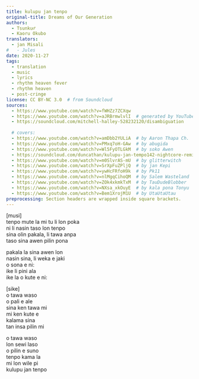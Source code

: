 ```yaml
---
title: kulupu jan tenpo
original-title: Dreams of Our Generation
authors:
  - Tsunku♂
  - Kaoru Okubo
translators:
  - jan Misali
#   - Jules
date: 2020-11-27
tags:
  - translation
  - music
  - lyrics
  - rhythm heaven fever
  - rhythm heaven
  - post-cringe
license: CC BY-NC 3.0  # from Soundcloud
sources:
  - https://www.youtube.com/watch?v=fWHZz7ZCXqw
  - https://www.youtube.com/watch?v=aJRBrmwlvlI  # generated by YouTube
  - https://soundcloud.com/mitchell-halley-528232120/disambiguation
  
  # covers:
  - https://www.youtube.com/watch?v=amDbb2YULiA  # by Aaron Thapa Ch.
  - https://www.youtube.com/watch?v=PMxq7oH-GAw  # by abugida
  - https://www.youtube.com/watch?v=Wl5FyOTLGkM  # by soko Awen
  - https://soundcloud.com/duncathan/kulupu-jan-tempo142-nightcore-remix  # by duncathan
  - https://www.youtube.com/watch?v=m0SlvrAS-mU  # by glitterwitch
  - https://www.youtube.com/watch?v=SrXpFuZPljQ  # by jan Kepi
  - https://www.youtube.com/watch?v=ywHcFRfoH9k  # by Pk11
  - https://www.youtube.com/watch?v=nlMgqCihoQM  # by Salem Wasteland
  - https://www.youtube.com/watch?v=ZOk4xkmkTxM  # by TauDudeBlobber
  - https://www.youtube.com/watch?v=NXsa_xkOuyE  # by kala pona Tonyu
  - https://www.youtube.com/watch?v=Bem1XrojM1U  # by UtaUtaUtau
preprocessing: Section headers are wrapped inside square brackets.
---
```


\[musi]  \
tenpo mute la mi tu li lon poka  \
ni li nasin taso lon tenpo  \
sina olin pakala, li tawa anpa  \
taso sina awen pilin pona

pakala la sina awen lon  \
nasin sina, li weka e jaki  \
o sona e ni:  \
ike li pini ala  \
ike la o kute e ni:

\[sike]  \
o tawa waso  \
o pali e ale  \
sina ken tawa mi  \
mi ken kute e  \
kalama sina  \
tan insa pilin mi

o tawa waso  \
lon sewi laso  \
o pilin e suno  \
tenpo kama la  \
mi lon wile pi  \
kulupu jan tenpo
